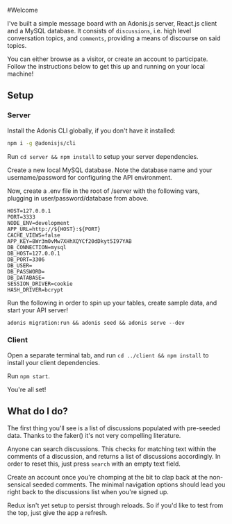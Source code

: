 #Welcome

I've built a simple message board with an Adonis.js server, React.js client and a MySQL database. It consists of `discussions`, i.e. high level conversation topics, and `comments`, providing a means of discourse on said topics.

You can either browse as a visitor, or create an account to participate. Follow the instructions below to get this up and running on your local machine!

## Setup

### Server

Install the Adonis CLI globally, if you don't have it installed:

```bash
npm i -g @adonisjs/cli
```

Run `cd server && npm install` to setup your server dependencies.

Create a new local MySQL database. Note the database name and your username/password for configuring the API environment.

Now, create a .env file in the root of /server with the following vars, plugging in user/password/database from above.

```
HOST=127.0.0.1
PORT=3333
NODE_ENV=development
APP_URL=http://${HOST}:${PORT}
CACHE_VIEWS=false
APP_KEY=8Wr3m0vMw7XHhXQYCf20dDkyt5I97YAB
DB_CONNECTION=mysql
DB_HOST=127.0.0.1
DB_PORT=3306
DB_USER=
DB_PASSWORD=
DB_DATABASE=
SESSION_DRIVER=cookie
HASH_DRIVER=bcrypt
```

Run the following in order to spin up your tables, create sample data, and start your API server!

`adonis migration:run && adonis seed && adonis serve --dev`

### Client

Open a separate terminal tab, and run `cd ../client && npm install` to install your client dependencies.

Run `npm start`.

You're all set!

## What do I do?

The first thing you'll see is a list of discussions populated with pre-seeded data. Thanks to the faker() it's not very compelling literature.

Anyone can search discussions. This checks for matching text within the comments of a discussion, and returns a list of discussions accordingly. In order to reset this, just press `search` with an empty text field.

Create an account once you're chomping at the bit to clap back at the non-sensical seeded comments. The minimal navigation options should lead you right back to the discussions list when you're signed up.

Redux isn't yet setup to persist through reloads. So if you'd like to test from the top, just give the app a refresh.
